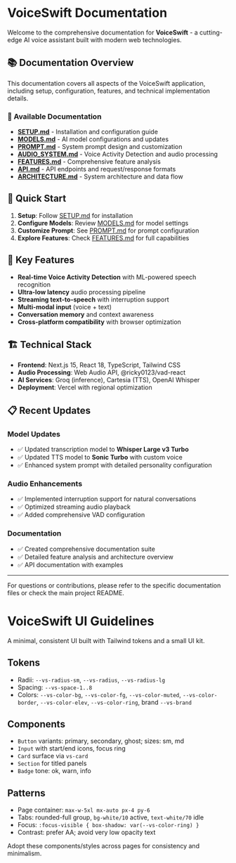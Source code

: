 # VoiceSwift Documentation

Welcome to the comprehensive documentation for **VoiceSwift** - a cutting-edge AI voice assistant built with modern web technologies.

## 📚 Documentation Overview

This documentation covers all aspects of the VoiceSwift application, including setup, configuration, features, and technical implementation details.

### 📖 Available Documentation

- **[SETUP.md](./SETUP.md)** - Installation and configuration guide
- **[MODELS.md](./MODELS.md)** - AI model configurations and updates
- **[PROMPT.md](./PROMPT.md)** - System prompt design and customization
- **[AUDIO_SYSTEM.md](./AUDIO_SYSTEM.md)** - Voice Activity Detection and audio processing
- **[FEATURES.md](./FEATURES.md)** - Comprehensive feature analysis
- **[API.md](./API.md)** - API endpoints and request/response formats
- **[ARCHITECTURE.md](./ARCHITECTURE.md)** - System architecture and data flow

## 🚀 Quick Start

1. **Setup**: Follow [SETUP.md](./SETUP.md) for installation
2. **Configure Models**: Review [MODELS.md](./MODELS.md) for model settings
3. **Customize Prompt**: See [PROMPT.md](./PROMPT.md) for prompt configuration
4. **Explore Features**: Check [FEATURES.md](./FEATURES.md) for full capabilities

## 🎯 Key Features

- **Real-time Voice Activity Detection** with ML-powered speech recognition
- **Ultra-low latency** audio processing pipeline
- **Streaming text-to-speech** with interruption support
- **Multi-modal input** (voice + text)
- **Conversation memory** and context awareness
- **Cross-platform compatibility** with browser optimization

## 🏗️ Technical Stack

- **Frontend**: Next.js 15, React 18, TypeScript, Tailwind CSS
- **Audio Processing**: Web Audio API, @ricky0123/vad-react
- **AI Services**: Groq (inference), Cartesia (TTS), OpenAI Whisper
- **Deployment**: Vercel with regional optimization

## 📋 Recent Updates

### Model Updates
- ✅ Updated transcription model to **Whisper Large v3 Turbo**
- ✅ Updated TTS model to **Sonic Turbo** with custom voice
- ✅ Enhanced system prompt with detailed personality configuration

### Audio Enhancements
- ✅ Implemented interruption support for natural conversations
- ✅ Optimized streaming audio playback
- ✅ Added comprehensive VAD configuration

### Documentation
- ✅ Created comprehensive documentation suite
- ✅ Detailed feature analysis and architecture overview
- ✅ API documentation with examples

---

For questions or contributions, please refer to the specific documentation files or check the main project README.

# VoiceSwift UI Guidelines

A minimal, consistent UI built with Tailwind tokens and a small UI kit.

## Tokens
- Radii: `--vs-radius-sm`, `--vs-radius`, `--vs-radius-lg`
- Spacing: `--vs-space-1..8`
- Colors: `--vs-color-bg`, `--vs-color-fg`, `--vs-color-muted`, `--vs-color-border`, `--vs-color-elev`, `--vs-color-ring`, brand `--vs-brand`

## Components
- `Button` variants: primary, secondary, ghost; sizes: sm, md
- `Input` with start/end icons, focus ring
- `Card` surface via `vs-card`
- `Section` for titled panels
- `Badge` tone: ok, warn, info

## Patterns
- Page container: `max-w-5xl mx-auto px-4 py-6`
- Tabs: rounded-full group, `bg-white/10` active, `text-white/70` idle
- Focus: `:focus-visible { box-shadow: var(--vs-color-ring) }`
- Contrast: prefer AA; avoid very low opacity text

Adopt these components/styles across pages for consistency and minimalism.
